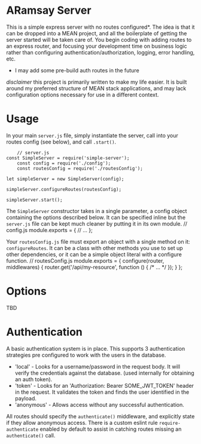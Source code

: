 # ARamsay Server
This is a simple express server with no routes configured*.  The idea is that it can be dropped into a MEAN project, and all the
boilerplate of getting the server started will be taken care of.  You begin coding with adding routes to an express router, and
focusing your development time on business logic rather than configuring authentication/authorization, logging, error handling,
etc.

* I may add some pre-build auth routes in the future



*disclaimer* this project is primarily written to make my life easier.  It is built around my preferred structure of
MEAN stack applications, and may lack configuration options necessary for use in a different context.




# Usage

In your main `server.js` file, simply instantiate the server, call into your routes config (see below), and call `.start()`.

		// server.js
    const SimpleServer = require('simple-server');
		const config = require('./config');
		const routesConfig = require('./routesConfig');

    let simpleServer = new SimpleServer(config);

    simpleServer.configureRoutes(routesConfig);

    simpleServer.start();


The `SimpleServer` constructor takes in a single parameter, a config object containing the options described below.  It can be specified inline
but the `server.js` file can be kept much cleaner by putting it in its own module.
		// config.js
		module.exports = {
			// ...
		};


Your `routesConfig.js` file must export an object with a single method on it: `configureRoutes`.  It can be a class with other methods
you use to set up other dependencies, or it can be a simple object literal with a configure function.
		// routesConfig.js
		module.exports = {
			configure(router, middlewares) {
				router.get('/api/my-resource', function () {
					/* ... */
			  });
			}
		};


# Options

TBD

# Authentication

A basic authentication system is in place.  This supports 3 authentication strategies pre configured to work with the users in the database.
* 'local' - Looks for a username/password in the request body.  It will verify the credentials against the database. (used internally for obtaining an auth token).
* 'token' - Looks for an 'Authorization: Bearer SOME_JWT_TOKEN' header in the request.  It validates the token and finds the user identified in the payload.
* 'anonymous' - Allows access without any successful authentication.

All routes should specify the `authenticate()` middleware, and explicitly state if they allow anonymous access.  There is a custom eslint rule `require-authenticate` enabled by default
to assist in catching routes missing an `authenticate()` call.

